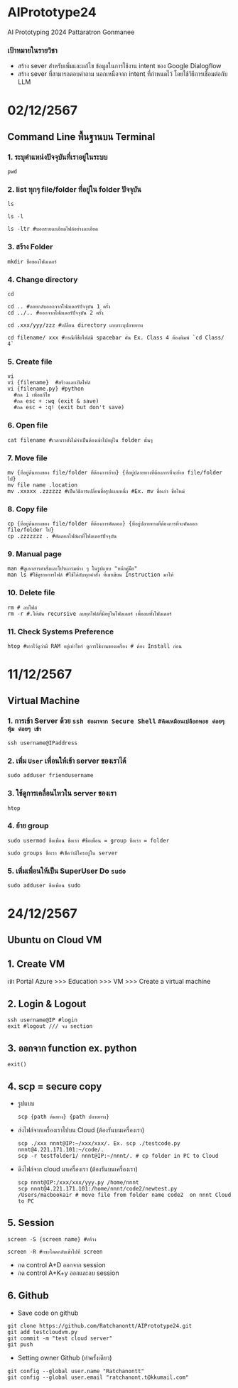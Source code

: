 # AIPrototype24
AI Prototyping 2024 Pattaratron Gonmanee
### เป้าหมายในรายวิชา
- สร้าง sever สําหรับเพิ่มและแก้ไข ข้อมูลในการใช้งาน intent ของ Google Dialogflow
- สร้าง sever ที่สามารถตอบคําถาม นอกเหนือจาก intent ที่กําหนดไว้ โดยใช้วิธีการเชื่อมต่อกับ LLM
# 02/12/2567
## Command Line พื้นฐานบน Terminal
### 1. ระบุตำแหน่งปัจจุบันที่เราอยู่ในระบบ 
```
pwd
```
### 2. list ทุกๆ file/folder ที่อยู่ใน folder ปัจจุบัน 
``` 
ls
```
```
ls -l
```
```
ls -ltr #บอกรายละเอียดไฟล์อย่างละเอียด
```
### 3. สร้าง Folder
``` 
mkdir ชื่อของโฟลเดอร์
```
### 4. Change directory 
```
cd 
```
```
cd .. #ถอยกลับออกจากโฟลเดอร์ปัจจุบัน 1 ครั้ง
cd ../.. #ออกจากโฟลเดอร์ปัจจุบัน 2 ครั้ง
```
```
cd .xxx/yyy/zzz #เปลี่ยน directory แบบระบุปลายทาง
```
```
cd filename/ xxx #กรณีที่ชื่อไฟล์มี spacebar คั่น Ex. Class 4 ต้องพิมพ์ `cd Class/ 4`
```
### 5. Create file 
``` 
vi
vi {filename}  #สร้างและเปิดไฟล์
vi {filename.py} #python 
  #กด i เพื่อแก้ไข
  #กด esc + :wq (exit & save)
  #กด esc + :q! (exit but don't save)
```
### 6. Open file
```
cat filename #เวลาเราสั่งไม่จำเป็นต้องเข้าไปอยู่ใน folder นั้นๆ
```
### 7. Move file 
```
mv {ที่อยู่ต้นทางของ file/folder ที่ต้องการย้าย} {ที่อยู่ปลายทางที่ต้องการที่จะย้าย file/folder ไป}
mv file name .location
mv .xxxxx .zzzzzz #เป็นวิธีการเปลี่ยนชื่อรูปแบบหนึ่ง #Ex. mv ชื่อเก่า ชื่อใหม่
```
### 8. Copy file
```
cp {ที่อยู่ต้นทางของ file/folder ที่ต้องการคัดลอก} {ที่อยู่ปลายทางที่ต้องการที่จะคัดลอก file/folder ไป}
cp .zzzzzzz . #คัดลอกไฟล์มาที่โฟลเดอร์ปัจจุบัน
```
### 9. Manual page
```
man #ดูเอกสารคำสั่งและโปรแกรมต่าง ๆ ในรูปแบบ "หน้าคู่มือ" 
man ls #ใช้ดูรายการไฟล์ #ใช้ได้กับทุกคำสั่ง ที่เขาเขียน Instruction มาให้
```
### 10. Delete file
```
rm # ลบไฟล์
rm -r #.ให้มัน recursive ลบทุกไฟล์ที่มีอยู่ในโฟลเดอร์ เพื่อลบทั้งโฟลเดอร์
```
### 11. Check Systems Preference
```
htop #เอาไว้ดูว่ามี RAM อยู่เท่าไหร่ ดูการใช้งานของเครื่อง # ต้อง Install ก่อน
```
# 11/12/2567
## Virtual Machine

### 1. การเข้า Server ด้วย `ssh ย่อมาจาก Secure Shell` `#คิดเหมือนเปลือกหอย ค่อยๆ หุ้ม ค่อยๆ เข้า`
```
ssh username@IPaddress
```

### 2. เพิ่ม `User` เพื่อนให้เข้า server ของเราได้
```
sudo adduser friendusername
```

### 3. ใช้ดูการเคลื่อนไหวใน server ของเรา
```
htop
```

### 4. ย้าย group
```
sudo usermod ชื่อเพื่อน ชื่อเรา #ชื่อเพื่อน = group ชื่อเรา = folder
```
```
sudo groups ชื่อเรา #เช็คว่ามีใครอยู่ใน server
```

### 5. เพิ่มเพื่อนให้เป็น SuperUser Do `sudo`
```
sudo adduser ชื่อเพื่อน sudo 
```
# 24/12/2567
## Ubuntu on Cloud VM
## 1. Create VM 
เข้า Portal Azure >>> Education >>> VM >>> Create a virtual machine

## 2. Login & Logout
```
ssh username@IP #login
exit #logout /// จบ section
```

## 3. ออกจาก function ex. python
```
exit()
```

## 4. scp = secure copy 

- รูปแบบ
  ```
  scp {path ต้นทาง} {path ปลายทาง}
  ```

- ส่งไฟล์จากเครื่องเราไปบน Cloud (ต้องรันบนเครื่องเรา)
  ```
  scp ./xxx nnnt@IP:~/xxx/xxx/. Ex. scp ./testcode.py nnnt@4.221.171.101:~/code/.
  scp -r testfolder1/ nnnt@IP:~/nnnt/. # cp folder in PC to Cloud
  ```

- ดึงไฟล์จาก cloud มาเครื่องเรา (ต้องรันบนเครื่องเรา)
  ```
  scp nnnt@IP:/xxx/xxx/yyy.py /home/nnnt
  scp nnnt@4.221.171.101:/home/nnnt/code2/newtest.py /Users/macbookair # move file from folder name code2  on nnnt Cloud to PC
  ```

## 5. Session
```
screen -S {screen name} #สร้าง
```
```
screen -R #กระโดดกลับเข้่าไปที่ screen
```
- กด control A+D ออกจาก session
- กด control A+K+y ออกและลบ session

## 6. Github
  - Save code on github
  ```
  git clone https://github.com/Ratchanontt/AIPrototype24.git
  git add testcloudvm.py
  git commit -m "test cloud server"
  git push
  ```
  - Setting owner Github (ทำครั้งเดียว)
  ```
  git config --global user.name "Ratchanontt"
  git config --global user.email "ratchanont.t@kkumail.com"
  ```
